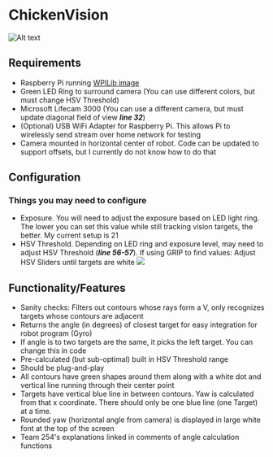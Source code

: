 # ChickenVision
![Alt text](https://cdn.discordapp.com/attachments/518873567065276416/533489000762310667/githubimage.png?raw=true "Example")

<h2>Requirements</h2>
<ul>
  <li>Raspberry Pi running <a href="https://wpilib.screenstepslive.com/s/currentCS/m/85074/l/1027241-using-the-raspberry-pi-for-frc">WPILib image</a> </li>
  <li>Green LED Ring to surround camera (You can use different colors, but must change HSV Threshold)</li>
  <li>Microsoft Lifecam 3000 (You can use a different camera, but must update diagonal field of view <b><i>line 32</i></b>)</li>
  <li>(Optional) USB WiFi Adapter for Raspberry Pi. This allows Pi to wirelessly send stream over home network for testing </li> 
  <li> Camera mounted in horizontal center of robot. Code can be updated to support offsets, but I currently do not know how to do that</li>
</ul>

<h2>Configuration</h2>
<h3>Things you may need to configure</h3>
<ul>
  <li>Exposure. You will need to adjust the exposure based on LED light ring. The lower you can set this value while still tracking vision targets, the better. My current setup is 21</li>
  <li>HSV Threshold. Depending on LED ring and exposure level, may need to adjust HSV Threshold (<b><i>line 56-57</i></b>). If using GRIP to find values:  Adjust HSV Sliders until targets are white
    <img src="https://cdn.discordapp.com/attachments/533795907448340480/533796001639563292/GripExample.png"/>
</li>
  
</ul>

<h2>Functionality/Features</h3>
<ul>
  <li>Sanity checks: Filters out contours whose rays form a V, only recognizes targets whose contours are adjacent</li>
  <li>Returns the angle (in degrees) of closest target for easy integration for robot program (Gyro)</li>
  <li>If angle is to two targets are the same, it picks the left target. You can change this in code</li>
  <li>Pre-calculated (but sub-optimal) built in HSV Threshold range</li>
  <li>Should be plug-and-play</li>
  <li>All contours have green shapes around them along with a white dot and vertical line running through their center point</li>
  <li>Targets have vertical blue line in between contours. Yaw is calculated from that x coordinate. There should only be one blue line (one Target) at a time.</li>
  <li>Rounded yaw (horizontal angle from camera) is displayed in large white font at the top of the screen</li>
  <li>Team 254's explanations linked in comments of angle calculation functions</li>
</ul>
